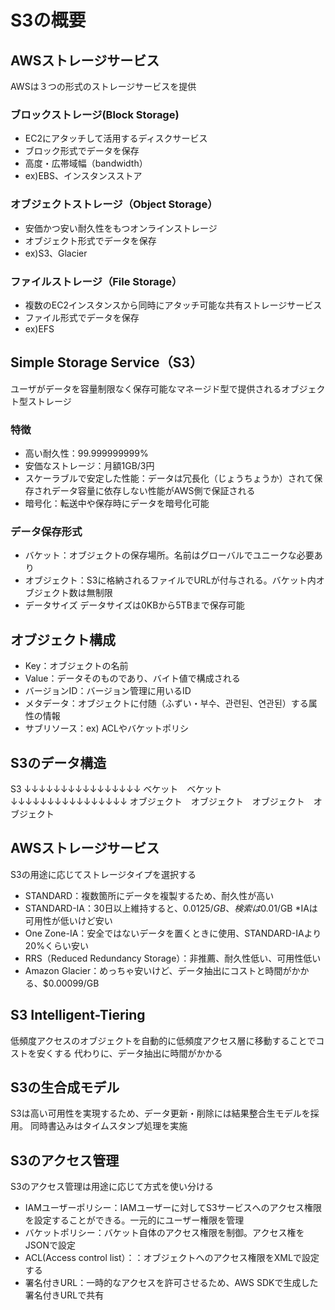 # S3の概要

## AWSストレージサービス
AWSは３つの形式のストレージサービスを提供
### ブロックストレージ(Block Storage)
- EC2にアタッチして活用するディスクサービス
- ブロック形式でデータを保存
- 高度・広帯域幅（bandwidth）
- ex)EBS、インスタンスストア
### オブジェクトストレージ（Object Storage）
- 安価かつ安い耐久性をもつオンラインストレージ
- オブジェクト形式でデータを保存
- ex)S3、Glacier
### ファイルストレージ（File Storage）
- 複数のEC2インスタンスから同時にアタッチ可能な共有ストレージサービス
- ファイル形式でデータを保存
- ex)EFS

## Simple Storage Service（S3）
ユーザがデータを容量制限なく保存可能なマネージド型で提供されるオブジェクト型ストレージ
### 特徴
- 高い耐久性：99.999999999%
- 安価なストレージ：月額1GB/3円
- スケーラブルで安定した性能：データは冗長化（じょうちょうか）されて保存されデータ容量に依存しない性能がAWS側で保証される
- 暗号化：転送中や保存時にデータを暗号化可能
### データ保存形式
- バケット：オブジェクトの保存場所。名前はグローバルでユニークな必要あり
- オブジェクト：S3に格納されるファイルでURLが付与される。バケット内オブジェクト数は無制限
- データサイズ
データサイズは0KBから5TBまで保存可能

## オブジェクト構成
- Key：オブジェクトの名前
- Value：データそのものであり、バイト値で構成される
- バージョンID：バージョン管理に用いるID
- メタデータ：オブジェクトに付随（ふずい・부수、관련된、연관된）する属性の情報
- サブリソース：ex) ACLやバケットポリシ

## S3のデータ構造
S3
↓↓↓↓↓↓↓↓↓↓↓↓↓↓↓↓
ベケット　ベケット
↓↓↓↓↓↓↓↓↓↓↓↓↓↓↓↓
オブジェクト　オブジェクト　オブジェクト　オブジェクト

## AWSストレージサービス
S3の用途に応じてストレージタイプを選択する
- STANDARD：複数箇所にデータを複製するため、耐久性が高い
- STANDARD-IA：30日以上維持すると、$0.0125/GB、検索は$0.01/GB *IAは可用性が低いけど安い
- One Zone-IA：安全ではないデータを置くときに使用、STANDARD-IAより20%くらい安い
- RRS（Reduced Redundancy Storage）：非推薦、耐久性低い、可用性低い
- Amazon Glacier：めっちゃ安いけど、データ抽出にコストと時間がかかる、$0.00099/GB

## S3 Intelligent-Tiering
低頻度アクセスのオブジェクトを自動的に低頻度アクセス層に移動することでコストを安くする
代わりに、データ抽出に時間がかかる

## S3の生合成モデル
S3は高い可用性を実現するため、データ更新・削除には結果整合生モデルを採用。
同時書込みはタイムスタンプ処理を実施

## S3のアクセス管理
S3のアクセス管理は用途に応じて方式を使い分ける
- IAMユーザーポリシー：IAMユーザーに対してS3サービスへのアクセス権限を設定することができる。一元的にユーザー権限を管理
- バケットポリシー：バケット自体のアクセス権限を制御。アクセス権をJSONで設定
- ACL(Access control list）：：オブジェクトへのアクセス権限をXMLで設定する
- 署名付きURL：一時的なアクセスを許可させるため、AWS SDKで生成した署名付きURLで共有